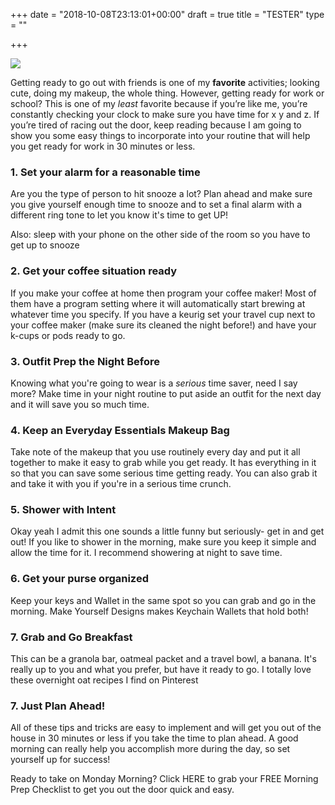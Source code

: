 +++
date = "2018-10-08T23:13:01+00:00"
draft = true
title = "TESTER"
type = ""

+++

![](/uploads/2018/10/08/work_ready_morning_routine.png)

Getting ready to go out with friends is one of my **favorite** activities; looking cute, doing my makeup, the whole thing. However, getting ready for work or school? This is one of my _least_ favorite because if you’re like me, you’re constantly checking your clock to make sure you have time for x y and z. If you’re tired of racing out the door, keep reading because I am going to show you some easy things to incorporate into your routine that will help you get ready for work in 30 minutes or less.

### **1. Set your alarm for a reasonable time**

Are you the type of person to hit snooze a lot? Plan ahead and make sure you give yourself enough time to snooze and to set a final alarm with a different ring tone to let you know it's time to get UP!

Also: sleep with your phone on the other side of the room so you have to get up to snooze

### **2. Get your coffee situation ready**

If you make your coffee at home then program your coffee maker! Most of them have a program setting where it will automatically start brewing at whatever time you specify. If you have a keurig set your travel cup next to your coffee maker (make sure its cleaned the night before!) and have your k-cups or pods ready to go.

### **3. Outfit Prep the Night Before**

Knowing what you're going to wear is a _serious_ time saver, need I say more? Make time in your night routine to put aside an outfit for the next day and it will save you so much time.

### **4. Keep an Everyday Essentials Makeup Bag**

Take note of the makeup that you use routinely every day and put it all together to make it easy to grab while you get ready. It has everything in it so that you can save some serious time getting ready. You can also grab it and take it with you if you're in a serious time crunch.

### **5. Shower with Intent**

Okay yeah I admit this one sounds a little funny but seriously- get in and get out! If you like to shower in the morning, make sure you keep it simple and allow the time for it. I recommend showering at night to save time.

### **6. Get your purse organized**

Keep your keys and Wallet in the same spot so you can grab and go in the morning. Make Yourself Designs makes Keychain Wallets that hold both!

### **7. Grab and Go Breakfast**

This can be a granola bar, oatmeal packet and a travel bowl, a banana. It's really up to you and what you prefer, but have it ready to go. I totally love these overnight oat recipes I find on Pinterest

### **7. Just Plan Ahead!**

All of these tips and tricks are easy to implement and will get you out of the house in 30 minutes or less if you take the time to plan ahead. A good morning can really help you accomplish more during the day, so set yourself up for success!

Ready to take on Monday Morning? Click HERE to grab your FREE Morning Prep Checklist to get you out the door quick and easy.